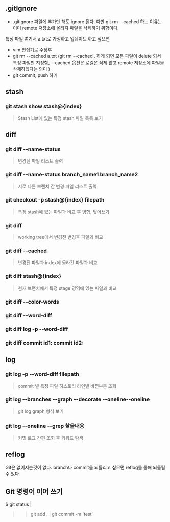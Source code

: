 ## .gitIgnore
- .gitIgnore 파일에 추가만 해도 ignore 된다. 다만 git rm --cached 하는 이유는 이미 remote 저장소에 올려지 파일을 삭제하기 위함이다.

특정 파일 여기서 a.txt로 가정하고 업데이트 하고 싶으면
- vim 편집기로 수정후
- git rm --cached a.txt (git rm --cached . 하게 되면 모든 파일이 delete 되서 특정 파일만 지정함, --cached 옵션은 로컬은 삭제 않고 remote 저장소에 파일을 삭제하겠다는 의미 )
- git commit, push 하기


## stash
### git stash show stash@{index}
> Stash List에 있는 특정 stash 파일 목록 보기

## diff

### git diff --name-status 
> 변경된 파일 리스트 출력

### git diff --name-status branch_name1 branch_name2 
> 서로 다른 브랜치 간 변경 파일 리스트 출력

### git checkout -p stash@{index} filepath
> 특정 stash에 있는 파일과 비교 후 병합, 덮어쓰기

### git diff
> working tree에서 변경전 변경후 파일과 비교

### git diff --cached
> 변경전 파일과 index에 올라간 파일과 비교

### git diff stash@{index}
> 현재 브랜치에서 특정 stage 영역에 있는 파일과 비교

### git diff --color-words
### git diff --word-diff
### git diff log -p --word-diff
### git diff commit id1: commit id2:


## log

### git log -p --word-diff filepath
> commit 별 특정 파일 히스토리 라인별 바뀐부분 조회

### git log --branches --graph --decorate --oneline--oneline
> git log graph 형식 보기

### git log --oneline --grep 찾을내용
> 커밋 로그 간편 조회 후 키워드 탐색

## reflog
Git은 없어지는것이 없다. branch나 commit을 되돌리고 싶으면 reflog를 통해 되돌릴 수 있다.

## Git 명령어 이어 쓰기
$ git status |
> > git add . |
> > git commit -m 'test'

